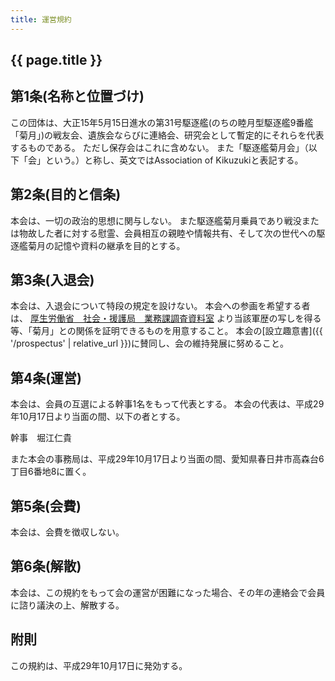 ```yaml
---
title: 運営規約
---
```


<h2>{{ page.title }}</h2>

## 第1条(名称と位置づけ)
この団体は、大正15年5月15日進水の第31号駆逐艦(のちの睦月型駆逐艦9番艦「菊月」)の戦友会、遺族会ならびに連絡会、研究会として暫定的にそれらを代表するものである。
ただし保存会はこれに含めない。
また「駆逐艦菊月会」（以下「会」という。）と称し、英文ではAssociation of Kikuzukiと表記する。

## 第2条(目的と信条)
本会は、一切の政治的思想に関与しない。
また駆逐艦菊月乗員であり戦没または物故した者に対する慰霊、会員相互の親睦や情報共有、そして次の世代への駆逐艦菊月の記憶や資料の継承を目的とする。

## 第3条(入退会)
本会は、入退会について特段の規定を設けない。
本会への参画を希望する者は、
[厚生労働省　社会・援護局　業務課調査資料室](http://www.mhlw.go.jp/stf/seisakunitsuite/bunya/0000093051.html)
より当該軍歴の写しを得る等、「菊月」との関係を証明できるものを用意すること。
本会の[設立趣意書]({{ '/prospectus' | relative_url }})に賛同し、会の維持発展に努めること。

## 第4条(運営)
本会は、会員の互選による幹事1名をもって代表とする。
本会の代表は、平成29年10月17日より当面の間、以下の者とする。

幹事　堀江仁貴

また本会の事務局は、平成29年10月17日より当面の間、愛知県春日井市高森台6丁目6番地8に置く。

## 第5条(会費)
本会は、会費を徴収しない。

## 第6条(解散)
本会は、この規約をもって会の運営が困難になった場合、その年の連絡会で会員に諮り議決の上、解散する。

## 附則
この規約は、平成29年10月17日に発効する。
